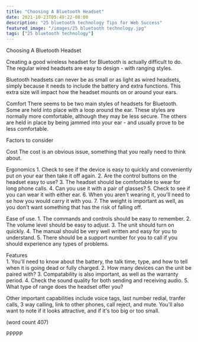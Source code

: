```yaml
---
title: "Choosing A Bluetooth Headset"
date: 2021-10-23T05:49:22-08:00
description: "25 bluetooth technology Tips for Web Success"
featured_image: "/images/25 bluetooth technology.jpg"
tags: ["25 bluetooth technology"]
---
```


Choosing A Bluetooth Headset

Creating a good wireless headset for Bluetooth is
actually difficult to do.  The regular wired headsets
are easy to design - with ranging styles.  

Bluetooth headsets can never be as small or as light
as wired headsets, simply because it needs to include
the battery and extra functions. This extra size
will impact how the headset mounts on or around
your ears.

Comfort
There seems to be two main styles of headsets for
Bluetooth.  Some are held into place with a loop
around the ear.  These styles are normally more
comfortable, although they may be less secure.  The
others are held in place by being jammed into
your ear - and usually prove to be less comfortable.

Factors to consider

Cost
The cost is an obvious issue, something that you
really need to think about.

Ergonomics
	1.  Check to see if the device is easy to
quickly and conveniently put on your ear then take
it off again.
	2.  Are the control buttons on the headset
easy to use?
	3.  The headset should be comfortable to
wear for long phone calls.
	4.  Can you use it with a pair of glasses?
	5.  Check to see if you can wear it with
either ear.
	6.  When you aren't wearing it, you'll 
need to se how you would carry it with you.
	7.  The weight is important as well, as you
don't want something that has the risk of falling
off.

Ease of use.
	1.  The commands and controls should be 
easy to remember.
	2.  The volume level should be easy to
adjust.
	3.  The unit should turn on quickly.
	4.  The manual should be very well written
and easy for you to understand.
	5.  There should be a support number for
you to call if you should experience any types of
problems.

Features	
	1.  You'll need to know about the battery,
the talk time, type, and how to tell when it is 
going dead or fully charged.
	2.  How many devices can the unit be paired
with?
	3.  Compatability is also important, as
well as the warranty period.
	4.  Check the sound quality for both 
sending and receiving audio.
	5.  What type of range does the headset offer
you?

Other important capabilities include voice tags,
last number redial, tranfer calls, 3 way calling,
link to other phones, call reject, and mute.  You'll
also want to note if it looks attractive, and if
it's too big or too small.

(word count 407)

PPPPP
